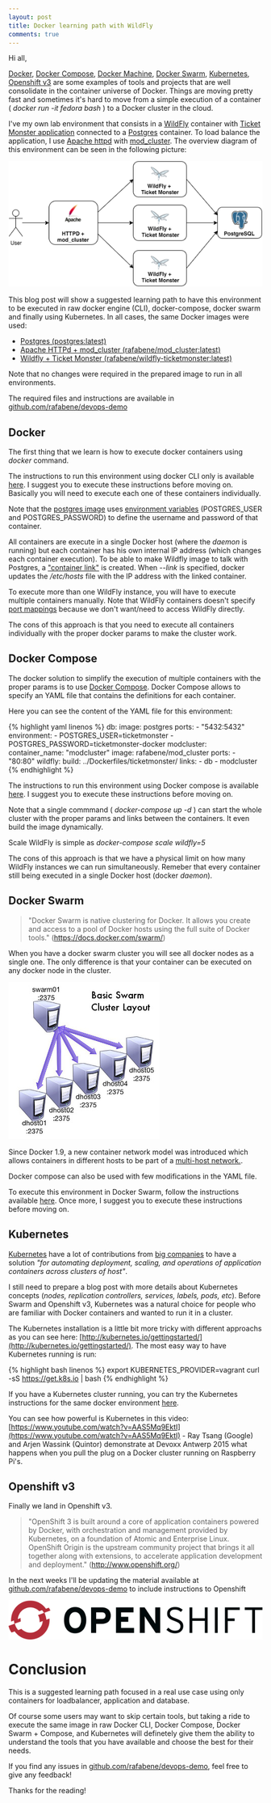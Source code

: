 ```yaml
---
layout: post
title: Docker learning path with WildFly
comments: true
---
```



Hi all,

[Docker](https://docs.docker.com/engine/userguide/), [Docker Compose](https://docs.docker.com/compose/), [Docker Machine](https://docs.docker.com/machine/), [Docker Swarm](https://docs.docker.com/swarm/), [Kubernetes](http://kubernetes.io/), [Openshift v3](http://www.openshift.org/) are some examples of tools and projects that are well consolidate in the container universe of Docker. Things are moving pretty fast and sometimes it's hard to move from a simple execution of a container ( *docker run -it fedora bash* ) to a Docker cluster in the cloud.

I've my own lab environment that consists in a [WildFly](http://www.wildfly.org/) container with [Ticket Monster application](http://www.jboss.org/ticket-monster/) connected to a [Postgres](http://www.postgresql.org/) container. To load balance the application, I use [Apache httpd](https://httpd.apache.org/) with [mod_cluster](http://mod-cluster.jboss.org/). The overview diagram of this environment can be seen in the following picture:

![](/images/docker_mod_cluster.png)

This blog post will show a suggested learning path to have this environment to be executed in raw docker engine (CLI), docker-compose, docker swarm and finally using Kubernetes. In all cases, the same Docker images were used:

- [Postgres (postgres:latest)](https://hub.docker.com/_/postgres/)
- [Apache HTTPd + mod_cluster (rafabene/mod_cluster:latest)](https://hub.docker.com/r/rafabene/mod_cluster/)
- [Wildfly + Ticket Monster (rafabene/wildfly-ticketmonster:latest)](https://hub.docker.com/r/rafabene/wildfly-ticketmonster/)

Note that no changes were required in the prepared image to run in all environments.

The required files and instructions are available in [github.com/rafabene/devops-demo](https://github.com/rafabene/devops-demo)

## Docker 

The first thing that we learn is how to execute docker containers using *docker* command. 

The instructions to run this environment using docker CLI only is available  [here](https://github.com/rafabene/devops-demo/blob/master/Dockerfiles/ticketmonster/Readme.md). I suggest you to execute these instructions before moving on. Basically you will need to execute each one of these containers individually.

Note that the [postgres image](https://hub.docker.com/_/postgres/) uses [environment variables](https://docs.docker.com/engine/reference/run/#env-environment-variables) (POSTGRES_USER and POSTGRES_PASSWORD) to define the username and password of that container. 

All containers are execute in a single Docker host (where the *daemon* is running) but each container has his own internal IP address (which changes each container execution). To be able to make Wildfly image to talk with Postgres, a ["container link"](https://docs.docker.com/engine/userguide/networking/default_network/dockerlinks/#connect-with-the-linking-system) is created. When *--link* is specified, docker updates the */etc/hosts* file with the IP address with the linked container.

To execute more than one WildFly instance, you will have to execute multiple containers manually. Note that WildFly containers doesn't specify [port mappings](https://docs.docker.com/engine/reference/run/#expose-incoming-ports) because we don't want/need to access WildFly directly.

The cons of this approach is that you need to execute all containers individually with the proper docker params to make the cluster work. 

## Docker Compose

The docker solution to simplify the execution of multiple containers with the proper params is to use [Docker Compose](https://docs.docker.com/compose/). Docker Compose allows to specify an YAML file that contains the definitions for each container.

Here you can see the content of the YAML file for this environment:

{% highlight yaml linenos %}
db:
  image: postgres
  ports:
     - "5432:5432"
  environment:
    - POSTGRES_USER=ticketmonster
    - POSTGRES_PASSWORD=ticketmonster-docker
modcluster:
  container_name: "modcluster"
  image: rafabene/mod_cluster
  ports:
     - "80:80"
wildfly:
  build: ../Dockerfiles/ticketmonster/
  links:
    - db
    - modcluster
{% endhighlight %}

The instructions to run this environment using Docker compose is available [here](https://github.com/rafabene/devops-demo/blob/master/compose/Readme.md). I suggest you to execute these instructions before moving on.

Note that a single commmand ( *docker-compose up -d* ) can start the whole cluster with the proper params and links between the containers. It even build the image dynamically.

Scale WildFly is simple as *docker-compose scale wildfly=5*

The cons of this approach is that we have a physical limit on how many WildFly instances we can run simultaneously. Remeber that every container still being executed in a single Docker host (docker *daemon*).


## Docker Swarm

> "Docker Swarm is native clustering for Docker. It allows you create and access to a pool of Docker hosts using the full suite of Docker tools." (https://docs.docker.com/swarm/)

When you have a docker swarm cluster you will see all docker nodes as a single one. The only difference is that your container can be executed on any docker node in the cluster. 

![](/images/swarm_cluster.jpg)

Since Docker 1.9, a new container network model was introduced which allows containers in different hosts to be part of a [multi-host network.](https://docs.docker.com/engine/userguide/networking/get-started-overlay/).

Docker compose can also be used with few modifications in the YAML file. 

To execute this environment in Docker Swarm, follow the instructions available [here](https://github.com/rafabene/devops-demo/blob/master/swarm/Readme.md). Once more, I suggest you to execute these instructions before moving on.


## Kubernetes

[Kubernetes](http://kubernetes.io/) have a lot of contributions from [big companies](http://kubernetes.io/community/) to have a solution *"for automating deployment, scaling, and operations of application containers across clusters of host"*.

I still need to prepare a blog post with more details about Kubernetes concepts (*nodes, replication controllers, services, labels, pods, etc*). Before Swarm and Openshift v3, Kubernetes was a natural choice for people who are familiar with Docker containers and wanted to run it in a cluster.

The Kubernetes installation is a little bit more tricky with different approachs as you can see here: [http://kubernetes.io/gettingstarted/](http://kubernetes.io/gettingstarted/). The most easy way to have Kubernetes running is run:

{% highlight bash linenos %}
export KUBERNETES_PROVIDER=vagrant
curl -sS https://get.k8s.io | bash
{% endhighlight  %}

If you have a Kubernetes cluster running, you can try the Kubernetes instructions for the same docker environment [here](https://github.com/rafabene/devops-demo/blob/master/swarm/Readme.md).

You can see how powerful is Kubernetes in this video: [https://www.youtube.com/watch?v=AAS5Mq9EktI](https://www.youtube.com/watch?v=AAS5Mq9EktI) - Ray Tsang (Google) and Arjen Wassink (Quintor) demonstrate at Devoxx Antwerp 2015 what happens when you pull the plug on a Docker cluster running on Raspberry Pi's.


## Openshift v3

Finally we land in Openshift v3.

> "OpenShift 3 is built around a core of application containers powered by Docker, with orchestration and management provided by Kubernetes, on a foundation of Atomic and Enterprise Linux. OpenShift Origin is the upstream community project that brings it all together along with extensions, to accelerate application development and deployment." (http://www.openshift.org/)

In the next weeks I'll be updating the material available at [github.com/rafabene/devops-demo](https://github.com/rafabene/devops-demo) to include instructions to Openshift

![](/images/openshift_logo.png)

# Conclusion

This is a suggested learning path focused in a real use case using only containers for loadbalancer, application and database.

Of course some users may want to skip certain tools, but taking a ride to execute the same image in raw Docker CLI, Docker Compose, Docker Swarm + Compose, and Kubernetes will definetely give them the ability to understand the tools that you have available and choose the best for their needs.

If you find any issues in [github.com/rafabene/devops-demo](https://github.com/rafabene/devops-demo), feel free to give any feedback!

Thanks for the reading!
